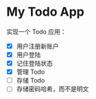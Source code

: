 # My Todo App

实现一个 Todo 应用：

- [x] 用户注册新账户
- [x] 用户登陆
- [x] 记住登陆状态
- [x] 管理 Todo
- [ ] 存储 Todo
- [ ] 存储密码哈希，而不是明文
